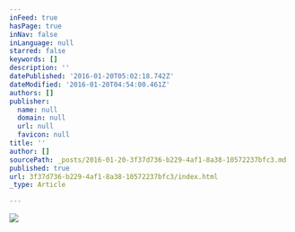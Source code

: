 ```yaml
---
inFeed: true
hasPage: true
inNav: false
inLanguage: null
starred: false
keywords: []
description: ''
datePublished: '2016-01-20T05:02:18.742Z'
dateModified: '2016-01-20T04:54:00.461Z'
authors: []
publisher:
  name: null
  domain: null
  url: null
  favicon: null
title: ''
author: []
sourcePath: _posts/2016-01-20-3f37d736-b229-4af1-8a38-10572237bfc3.md
published: true
url: 3f37d736-b229-4af1-8a38-10572237bfc3/index.html
_type: Article

---
```

![](https://the-grid-user-content.s3-us-west-2.amazonaws.com/8fd07fc3-ad01-4294-afa7-aa1a380e3ca6.jpg)